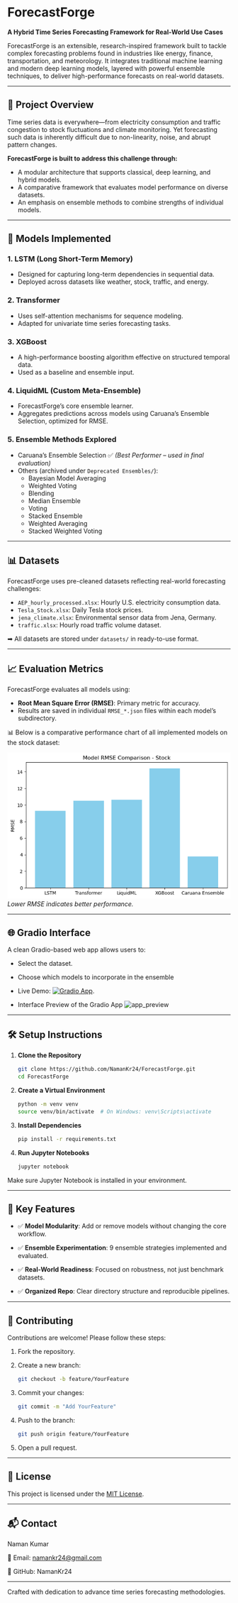 # ForecastForge

**A Hybrid Time Series Forecasting Framework for Real-World Use Cases**

ForecastForge is an extensible, research-inspired framework built to tackle complex forecasting problems found in industries like energy, finance, transportation, and meteorology. It integrates traditional machine learning and modern deep learning models, layered with powerful ensemble techniques, to deliver high-performance forecasts on real-world datasets.

---

## 🚀 Project Overview

Time series data is everywhere—from electricity consumption and traffic congestion to stock fluctuations and climate monitoring. Yet forecasting such data is inherently difficult due to non-linearity, noise, and abrupt pattern changes.

**ForecastForge is built to address this challenge through:**

- A modular architecture that supports classical, deep learning, and hybrid models.
- A comparative framework that evaluates model performance on diverse datasets.
- An emphasis on ensemble methods to combine strengths of individual models.

---

## 🧠 Models Implemented

### 1. LSTM (Long Short-Term Memory)
- Designed for capturing long-term dependencies in sequential data.
- Deployed across datasets like weather, stock, traffic, and energy.

### 2. Transformer
- Uses self-attention mechanisms for sequence modeling.
- Adapted for univariate time series forecasting tasks.

### 3. XGBoost
- A high-performance boosting algorithm effective on structured temporal data.
- Used as a baseline and ensemble input.

### 4. LiquidML (Custom Meta-Ensemble)
- ForecastForge’s core ensemble learner.
- Aggregates predictions across models using Caruana’s Ensemble Selection, optimized for RMSE.

### 5. Ensemble Methods Explored
- Caruana’s Ensemble Selection ✅ *(Best Performer – used in final evaluation)*
- Others (archived under `Deprecated Ensembles/`):
  - Bayesian Model Averaging
  - Weighted Voting
  - Blending
  - Median Ensemble
  - Voting
  - Stacked Ensemble
  - Weighted Averaging
  - Stacked Weighted Voting

---

## 📊 Datasets

ForecastForge uses pre-cleaned datasets reflecting real-world forecasting challenges:

- `AEP_hourly_processed.xlsx`: Hourly U.S. electricity consumption data.
- `Tesla_Stock.xlsx`: Daily Tesla stock prices.
- `jena_climate.xlsx`: Environmental sensor data from Jena, Germany.
- `traffic.xlsx`: Hourly road traffic volume dataset.

➡ All datasets are stored under `datasets/` in ready-to-use format.

---

## 📈 Evaluation Metrics

ForecastForge evaluates all models using:

- **Root Mean Square Error (RMSE)**: Primary metric for accuracy.
- Results are saved in individual `RMSE_*.json` files within each model’s subdirectory.

📊 Below is a comparative performance chart of all implemented models on the stock dataset:

![Model Comparison Plot](sample_plot.png)  
*Lower RMSE indicates better performance.*

---

## 🌐 Gradio Interface

A clean Gradio-based web app allows users to:

- Select the dataset.

- Choose which models to incorporate in the ensemble

- Live Demo:    [![Gradio App](https://img.shields.io/badge/Try%20on-Gradio-blue?logo=gradio)](https://huggingface.co/spaces/namankr24/ForecastForge).

- Interface Preview of the Gradio App
  ![app_preview](app_preview.png)

---

## 🛠️ Setup Instructions

1. **Clone the Repository**
   ```bash
   git clone https://github.com/NamanKr24/ForecastForge.git
   cd ForecastForge
   ```

2. **Create a Virtual Environment**
   ```bash
   python -m venv venv
   source venv/bin/activate  # On Windows: venv\Scripts\activate
   ```

3. **Install Dependencies**
   ```bash
   pip install -r requirements.txt
   ```

4. **Run Jupyter Notebooks**
   ```bash
   jupyter notebook
   ```

Make sure Jupyter Notebook is installed in your environment.

---

## 📌 Key Features

- ✅ **Model Modularity**: Add or remove models without changing the core workflow.

- ✅ **Ensemble Experimentation**: 9 ensemble strategies implemented and evaluated.

- ✅ **Real-World Readiness**: Focused on robustness, not just benchmark datasets.

- ✅ **Organized Repo**: Clear directory structure and reproducible pipelines.

---

## 🤝 Contributing

Contributions are welcome! Please follow these steps:

1. Fork the repository.

2. Create a new branch:
   ```bash
   git checkout -b feature/YourFeature
   ```

3. Commit your changes:
   ```bash
   git commit -m "Add YourFeature"
   ```

4. Push to the branch:
   ```bash
   git push origin feature/YourFeature
   ```

5. Open a pull request.

---

## 📄 License

This project is licensed under the [MIT License](LICENSE).

---

## 📬 Contact

Naman Kumar

📧 Email: namankr24@gmail.com

🔗 GitHub: NamanKr24

---

Crafted with dedication to advance time series forecasting methodologies.
